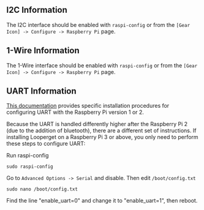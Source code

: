 ## I2C Information

The I2C interface should be enabled with `raspi-config` or from the `[Gear Icon] -> Configure -> Raspberry Pi` page.

## 1-Wire Information

The 1-Wire interface should be enabled with `raspi-config` or from the `[Gear Icon] -> Configure -> Raspberry Pi` page.

## UART Information

[This documentation](http://www.co2meters.com/Documentation/AppNotes/AN137-Raspberry-Pi.zip) provides specific installation procedures for configuring UART with the Raspberry Pi version 1 or 2.

Because the UART is handled differently higher after the Raspberry Pi 2 (due to the addition of bluetooth), there are a different set of instructions. If installing Looperget on a Raspberry Pi 3 or above, you only need to perform these steps to configure UART:

Run raspi-config

`sudo raspi-config`

Go to `Advanced Options -> Serial` and disable. Then edit `/boot/config.txt`

`sudo nano /boot/config.txt`

Find the line "enable_uart=0" and change it to "enable_uart=1", then reboot.